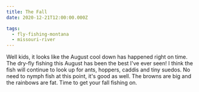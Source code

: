 ```yaml
---
title: The Fall
date: 2020-12-21T12:00:00.000Z

tags:
  - fly-fishing-montana
  - missouri-river
---
```


Well kids, it looks like the August cool down has happened right on time. The dry-fly fishing this August has been the best I've ever seen! I think the fish will continue to look up for ants, hoppers, caddis and tiny suedos. No need to nymph fish at this point, it's good as well. The browns are big and the rainbows are fat. Time to get your fall fishing on.
